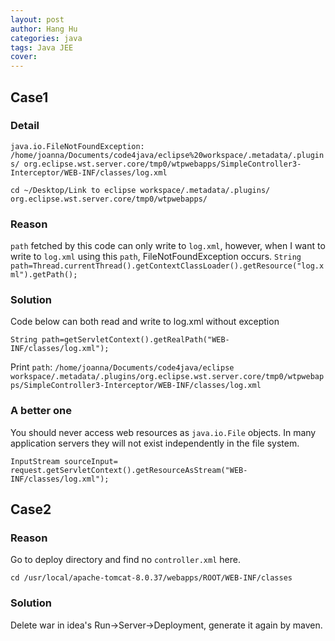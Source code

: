 ```yaml
---
layout: post
author: Hang Hu
categories: java
tags: Java JEE 
cover: 
---
```


## Case1

### Detail

`java.io.FileNotFoundException: 
/home/joanna/Documents/code4java/eclipse%20workspace/.metadata/.plugins/
org.eclipse.wst.server.core/tmp0/wtpwebapps/SimpleController3-Interceptor/WEB-INF/classes/log.xml`  
```
cd ~/Desktop/Link to eclipse workspace/.metadata/.plugins/
org.eclipse.wst.server.core/tmp0/wtpwebapps/
```
### Reason

`path` fetched by this code can only write to `log.xml`, however, when I want to write to `log.xml` using this `path`, FileNotFoundException occurs.
`
String path=Thread.currentThread().getContextClassLoader().getResource("log.xml").getPath();
`
### Solution

Code below can both read and write to log.xml without exception
```
String path=getServletContext().getRealPath("WEB-INF/classes/log.xml");
```
Print `path`:
`
/home/joanna/Documents/code4java/eclipse workspace/.metadata/.plugins/org.eclipse.wst.server.core/tmp0/wtpwebapps/SimpleController3-Interceptor/WEB-INF/classes/log.xml
`
### A better one

You should never access web resources as `java.io.File` objects. In many application servers they will not exist independently in the file system.
```
InputStream sourceInput=
request.getServletContext().getResourceAsStream("WEB-INF/classes/log.xml");
```
## Case2

### Reason

Go to deploy directory and find no `controller.xml` here.
```
cd /usr/local/apache-tomcat-8.0.37/webapps/ROOT/WEB-INF/classes
```
### Solution

Delete war in idea's Run->Server->Deployment, generate it again by maven.
